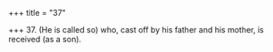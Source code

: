+++
title = "37"

+++
37. (He is called so) who, cast off by his father and his mother, is received (as a son).
